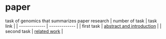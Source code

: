 # paper
task of genomics that summarizes paper research
| number of task  | task link |
| ------------- | ------------- |
| first task  | [abstract and introduction](https://github.com/butterfly-sarah/paper/blob/main/genomics%20paper.pdf)  |
| second task  | [related work](https://github.com/butterfly-sarah/paper/blob/main/4_5805508488004110857.pdf)  |
